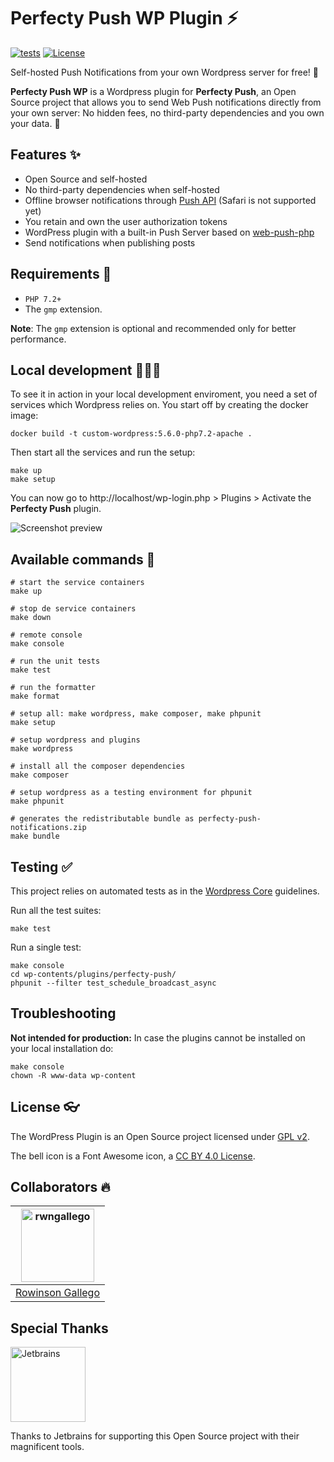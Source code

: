 # Perfecty Push WP Plugin ⚡️

[![tests](https://github.com/rwngallego/perfecty-push-wp/workflows/tests/badge.svg)](https://github.com/rwngallego/perfecty-push-wp/actions)
[![License](https://img.shields.io/badge/license-GLPv2-blue.svg)](./LICENSE.txt)

Self-hosted Push Notifications from your own Wordpress server for free! 🥳

**Perfecty Push WP** is a Wordpress plugin for **Perfecty Push**, an Open Source project that allows you to send Web Push notifications
directly from your own server: No hidden fees, no third-party dependencies and you
own your data. 👏

## Features ✨

- Open Source and self-hosted
- No third-party dependencies when self-hosted
- Offline browser notifications through [Push API](https://developer.mozilla.org/en-US/docs/Web/API/Push_API) (Safari is not supported yet)
- You retain and own the user authorization tokens
- WordPress plugin with a built-in Push Server based on [web-push-php](https://github.com/web-push-libs/web-push-php)
- Send notifications when publishing posts

## Requirements 🧩

- `PHP 7.2+`
- The `gmp` extension.

**Note**: The `gmp` extension is optional and recommended only
for better performance.

## Local development 👨🏻‍💻

To see it in action in your local development enviroment, you need a set of
services which Wordpress relies on. You start off by creating the docker image:

```
docker build -t custom-wordpress:5.6.0-php7.2-apache .
```

Then start all the services and run the setup:

```
make up
make setup
```

You can now go to http://localhost/wp-login.php > Plugins > Activate the
**Perfecty Push** plugin.

![Screenshot preview](https://github.com/rwngallego/perfecty-push-wp/raw/master/.github/assets/perfecty.gif "Preview")

## Available commands 👾

```
# start the service containers
make up

# stop de service containers
make down

# remote console
make console

# run the unit tests
make test

# run the formatter
make format

# setup all: make wordpress, make composer, make phpunit
make setup

# setup wordpress and plugins
make wordpress

# install all the composer dependencies
make composer

# setup wordpress as a testing environment for phpunit
make phpunit

# generates the redistributable bundle as perfecty-push-notifications.zip
make bundle
```

## Testing ✅

This project relies on automated tests as in the [Wordpress Core](https://make.wordpress.org/core/handbook/testing/automated-testing/writing-phpunit-tests/) guidelines.

Run all the test suites:

```
make test
```

Run a single test:

```
make console
cd wp-contents/plugins/perfecty-push/
phpunit --filter test_schedule_broadcast_async
```

## Troubleshooting

**Not intended for production:** In case the plugins cannot be installed on your local installation do:

```
make console
chown -R www-data wp-content
```

## License 👓

The WordPress Plugin is an Open Source project licensed under [GPL v2](./LICENSE.txt).

The bell icon is a Font Awesome icon, a [CC BY 4.0 License](https://creativecommons.org/licenses/by/4.0/).

## Collaborators 🔥

[<img alt="rwngallego" src="https://avatars3.githubusercontent.com/u/691521?s=460&u=ceab22655f55101b66f8e79ed08007e2f8034f34&v=4" width="117">](https://github.com/rwngallego) |
:---: |
[Rowinson Gallego](https://www.linkedin.com/in/rwngallego/) |

## Special Thanks

[<img alt="Jetbrains" src="https://github.com/rwngallego/perfecty-push-wp/raw/master/.github/assets/jetbrains-logo.svg" width="120">](https://www.jetbrains.com/?from=PerfectyPush)

Thanks to Jetbrains for supporting this Open Source project with their magnificent tools.
